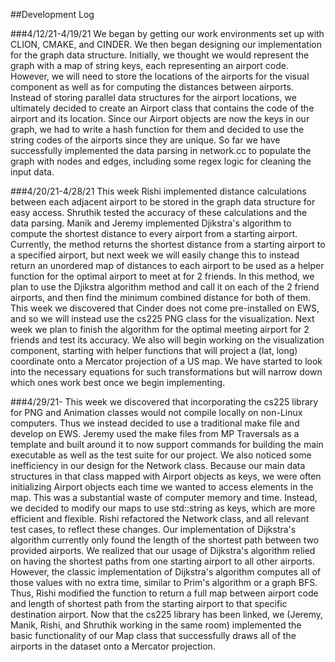 ##Development Log

###4/12/21-4/19/21
We began by getting our work environments set up with CLION, CMAKE, and CINDER.
We then began designing our implementation for the graph data structure. Initially,
we thought we would represent the graph with a map of string keys, each representing an airport code.
However, we will need to store the locations of the airports for the visual component as well as for
computing the distances between airports. Instead of storing parallel data structures for the airport locations,
we ultimately decided to create an Airport class that contains the code of the airport and its location.
Since our Airport objects are now the keys in our graph, we had to write a hash function for them and decided to use the
string codes of the airports since they are unique. So far we have successfully implemented the data parsing in network.cc to
populate the graph with nodes and edges, including some regex logic for cleaning the input data.

###4/20/21-4/28/21
This week Rishi implemented distance calculations between each adjacent airport to be stored in the graph data structure for easy access. Shruthik tested the accuracy of these calculations and the 
data parsing. Manik and Jeremy implemented Djikstra's algorithm to compute the shortest distance to every airport from a starting airport.
 Currently, the method returns the shortest distance from a starting airport to a specified airport, but next week we will easily change
this to instead return an unordered map of distances to each airport to be used as a helper function for the optimal airport to meet at for 2 friends.
In this method, we plan to use the Djikstra algorithm method and call it on each of the 2 friend airports,
and then find the minimum combined distance for both of them. This week we discovered that Cinder does not come pre-installed on EWS, and so we will
instead use the cs225 PNG class for the visualization. Next week we plan to finish the algorithm for the optimal meeting airport for 2 friends 
and test its accuracy. We also will begin working on the visualization component, starting with helper functions that will project a (lat, long) coordinate
onto a Mercator projection of a US map. We have started to look into the necessary equations for such transformations but will narrow down which ones work best once
we begin implementing.

###4/29/21-
This week we discovered that incorporating the cs225 library for PNG and Animation classes would not compile locally on non-Linux computers. Thus we instead decided to use a traditional make file and develop on EWS. Jeremy used the make files from MP Traversals as a template and built around it to now support commands for building the main executable as well as the test suite for our project. 
We also noticed some inefficiency in our design for the Network class. Because our main data structures in that class mapped with Airport objects as keys, we were often initializing Airport objects each time we wanted to access elements in the map. This was a substantial waste of computer memory and time. Instead, we decided to modify our maps to use std::string as keys, which are more efficient and flexible. Rishi refactored the Network class, and all relevant test cases, to reflect these changes.
Our implementation of Dijkstra's algorithm currently only found the length of the shortest path between two provided airports. We realized that our usage of Dijkstra's algorithm relied on having the shortest paths from one starting airport to all other airports. However, the classic implementation of Dijkstra's algorithm computes all of those values with no extra time, similar to Prim's algorithm or a graph BFS. Thus, Rishi modified the function to return a full map between airport code and length of shortest path from the starting airport to that specific destination airport.
Now that the cs225 library has been linked, we (Jeremy, Manik, Rishi, and Shruthik working in the same room) implemented the basic functionality of our Map class that successfully draws all of the airports in the dataset onto a Mercator projection.